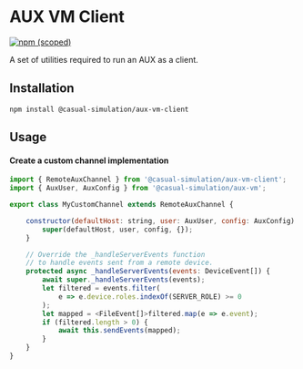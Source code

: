 # AUX VM Client

[![npm (scoped)](https://img.shields.io/npm/v/@casual-simulation/aux-vm-client.svg)](https://www.npmjs.com/package/@casual-simulation/aux-vm-client)

A set of utilities required to run an AUX as a client.

## Installation

```
npm install @casual-simulation/aux-vm-client
```

## Usage

#### Create a custom channel implementation

```javascript
import { RemoteAuxChannel } from '@casual-simulation/aux-vm-client';
import { AuxUser, AuxConfig } from '@casual-simulation/aux-vm';

export class MyCustomChannel extends RemoteAuxChannel {

    constructor(defaultHost: string, user: AuxUser, config: AuxConfig) {
        super(defaultHost, user, config, {});
    }

    // Override the _handleServerEvents function
    // to handle events sent from a remote device.
    protected async _handleServerEvents(events: DeviceEvent[]) {
        await super._handleServerEvents(events);
        let filtered = events.filter(
            e => e.device.roles.indexOf(SERVER_ROLE) >= 0
        );
        let mapped = <FileEvent[]>filtered.map(e => e.event);
        if (filtered.length > 0) {
            await this.sendEvents(mapped);
        }
    }
}
```
